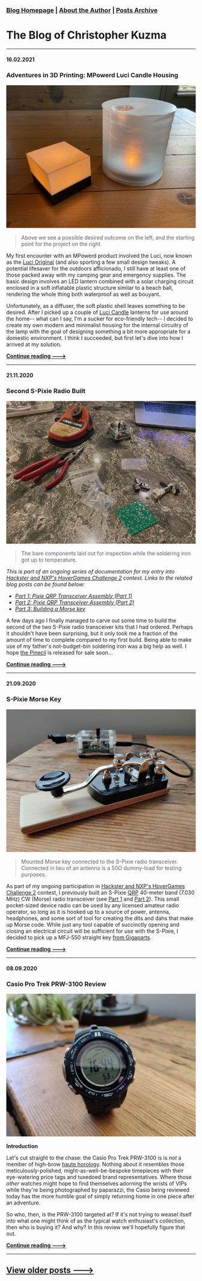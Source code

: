 ### [Blog Homepage](https://github.com/ckuzma/blog) | [About the Author](https://ckuzma.github.io/) | [Posts Archive](/posts)
# The Blog of Christopher Kuzma

----
#### 16.02.2021
### Adventures in 3D Printing: MPowerd Luci Candle Housing

![Before/After Comparison Photo](posts/2021/media/luci/01comparison.jpeg)
> Above we see a possible desired outcome on the left, and the starting point for the project on the right.

My first encounter with an MPowerd product involved the Luci, now known as the [Luci Original](https://mpowerd.com/products/luci-original-f2017) (and also sporting a few small design tweaks).  A potential lifesaver for the outdoors afficionado, I still have at least one of those packed away with my camping gear and emergency supplies.  The basic design involves an LED lantern combined with a solar charging circuit enclosed in a soft inflatable plastic structure similar to a beach ball, rendering the whole thing both waterproof as well as bouyant.

Unfortunately, as a diffuser, the soft plastic shell leaves something to be desired.  After I picked up a couple of [Luci Candle](https://mpowerd.com/products/luci-candle) lanterns for use around the home-- what can I say, I'm a sucker for eco-friendly tech-- I decided to create my own modern and minimalist housing for the internal circuitry of the lamp with the goal of designing something a bit more appropriate for a domestic environment.  I think I succeeded, but first let's dive into how I arrived at my solution.

**[Continue reading --->](posts/2021/2021-02-16-luci-housing.md)**

----

#### 21.11.2020
### Second S-Pixie Radio Built

![Start of assembly with bare components.](posts/2020/media/pixie_s/141756_001.jpeg)
> The bare components laid out for inspection while the soldering iron got up to temperature.

_This is part of an ongoing series of documentation for my entry into [Hackster and NXP's HoverGames Challenge 2](https://www.hackster.io/contests/hovergames2) contest.  Links to the related blog posts can be found below:_
- _[Part 1: Pixie QRP Transceiver Assembly (Part 1)](./2020-07-12-pixie-transciever-pt1.md)_
- _[Part 2: Pixie QRP Transceiver Assembly (Part 2)](./2020-07-13-pixie-transciever-pt2.md)_
- _[Part 3: Building a Morse key](./2020-09-21-morse-key.md)_

A few days ago I finally managed to carve out some time to build the second of the two S-Pixie radio transceiver kits that I had ordered.  Perhaps it shouldn't have been surprising, but it only took me a fraction of the amount of time to complete compared to my first build.  Being able to make use of my father's not-budget-bin soldering iron was a big help as well.  I hope [the Pinecil](https://pine64.com/product-category/soldering-irons/?v=0446c16e2e66) is released for sale soon...

**[Continue reading --->](posts/2020/2020-11-22-second-pixie-built.md)**

----

#### 21.09.2020
### S-Pixie Morse Key

![Morse key and S-Pixie radio transceiver](posts/2020/media/morse_key_build/001.jpg)

> Mounted Morse key connected to the S-Pixie radio transceiver.  Connected in lieu of an antenna is a 50Ω dummy-load for testing purposes.

As part of my ongoing participation in [Hackster and NXP's HoverGames Challenge 2](https://www.hackster.io/contests/hovergames2) contest, I previously built an S-Pixie [QRP](http://www.arrl.org/why-qrp) 40-meter band (7.030 MHz) CW (Morse) radio transceiver (see [Part 1](./2020-07-12-pixie-transciever-pt1.md) and [Part 2](./2020-07-13-pixie-transciever-pt2.md)).  This small pocket-sized device radio can be used by any licensed amateur radio operator, so long as it is hooked up to a source of power, antenna, headphones, and some sort of tool for creating the dits and dahs that make up Morse code.  While just any tool capable of succinctly opening and closing an electrical circuit will be sufficient for use with the S-Pixie, I decided to pick up a MFJ-550 straight key [from Gigaparts](https://www.gigaparts.com/mfj-550.html).

**[Continue reading --->](posts/2020/2020-09-21-morse-key.md)**

----

#### 08.09.2020
### Casio Pro Trek PRW-3100 Review

![header-image](posts/2020/media/casio_prw_3100/164451.jpg)

**Introduction**

Let's cut straight to the chase: the Casio Pro Trek PRW-3100 is is _not_ a member of high-brow [haute horology](https://www.watch-wiki.net/index.php?title=Haute_Horlogerie).  Nothing about it resembles those meticulously-polished, might-as-well-be-bespoke timepieces with their eye-watering price tags and tuxedoed brand representatives.  Where those _other_ watches might hope to find themselves adorning the wrists of VIPs while they're being photographed by paparazzi, the Casio being reviewed today has the more humble goal of simply returning home in one piece after an adventure.

So who, then, is the PRW-3100 targeted at?  If it's not trying to weasel itself into what one might think of as the typical watch enthusiast's collection, then who is buying it?  And why?  In this review we'll hopefully figure that out.

**[Continue reading --->](posts/2020/2020-09-08-casio-pro-trek-prw-3100-review.md)**

----

## [View older posts --->](/posts)